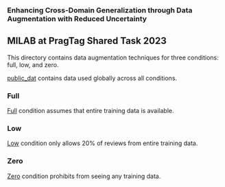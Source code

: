 ### Enhancing Cross-Domain Generalization through Data Augmentation with Reduced Uncertainty

## MILAB at PragTag Shared Task 2023

This directory contains data augmentation techniques for three conditions: full, low, and zero.

[public_dat](public_dat) contains data used globally across all conditions.

### Full

[Full](full) condition assumes that entire training data is available.

### Low

[Low](low) condition only allows 20% of reviews from entire training data.

### Zero

[Zero](zero) condition prohibits from seeing any training data.
